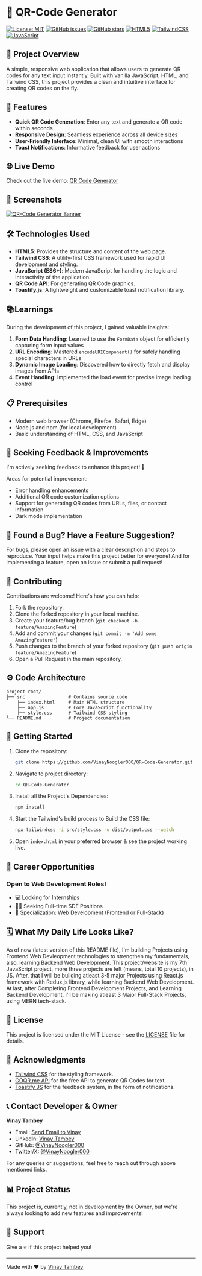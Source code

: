 # 🔳 QR-Code Generator

[![License: MIT](https://img.shields.io/badge/License-MIT-yellow.svg)](https://github.com/VinayNoogler000/QR-Code-Generator/blob/main/LICENSE.txt)
[![GitHub issues](https://img.shields.io/github/issues/VinayNoogler000/QR-Code-Generator)](https://github.com/VinayNoogler000/QR-Code-Generator/issues)
[![GitHub stars](https://img.shields.io/github/stars/VinayNoogler000/QR-Code-Generator)](https://github.com/VinayNoogler000/QR-Code-Generator/stargazers)
[![HTML5](https://img.shields.io/badge/html5-%23E34F26.svg?style=for-the-badge&logo=html5&logoColor=white)](https://github.com/VinayNoogler000/QR-Code-Generator/blob/main/src/index.html)
[![TailwindCSS](https://img.shields.io/badge/tailwindcss-%2338B2AC.svg?style=for-the-badge&logo=tailwind-css&logoColor=white)](https://github.com/VinayNoogler000/QR-Code-Generator/blob/main/src/style.css)
[![JavaScript](https://img.shields.io/badge/javascript-%23323330.svg?style=for-the-badge&logo=javascript&logoColor=%23F7DF1E)](https://github.com/VinayNoogler000/QR-Code-Generator/blob/main/src/app.js)


## 🌟 Project Overview

A simple, responsive web application that allows users to generate QR codes for any text input instantly. Built with vanilla JavaScript, HTML, and Tailwind CSS, this project provides a clean and intuitive interface for creating QR codes on the fly.


## 🚀 Features

- **Quick QR Code Generation**: Enter any text and generate a QR code within seconds
- **Responsive Design**: Seamless experience across all device sizes
- **User-Friendly Interface**: Minimal, clean UI with smooth interactions
- **Toast Notifications**: Informative feedback for user actions


## 🌐 Live Demo

Check out the live demo: [QR Code Generator](https://qr-code-generator-vt.vercel.app/)


## 📸 Screenshots

[![QR-Code Generator Banner](https://i.postimg.cc/WbrYytSM/QR-Code-Generator.png)](https://qr-code-generator-by-vt.b-cdn.net/)


## 🛠️ Technologies Used

- **HTML5**: Provides the structure and content of the web page.
- **Tailwind CSS**: A utility-first CSS framework used for rapid UI development and styling.
- **JavaScript (ES6+)**: Modern JavaScript for handling the logic and interactivity of the application.
- **QR Code API**: For generating QR Code graphics.
- **Toastify.js**: A lightweight and customizable toast notification library.


## 📚Learnings

During the development of this project, I gained valuable insights:

1. **Form Data Handling**: Learned to use the `FormData` object for efficiently capturing form input values
2. **URL Encoding**: Mastered `encodeURIComponent()` for safely handling special characters in URLs
3. **Dynamic Image Loading**: Discovered how to directly fetch and display images from APIs
4. **Event Handling**: Implemented the load event for precise image loading control


## 📋 Prerequisites

- Modern web browser (Chrome, Firefox, Safari, Edge)
- Node.js and npm (for local development)
- Basic understanding of HTML, CSS, and JavaScript


## 🤔 Seeking Feedback & Improvements
I'm actively seeking feedback to enhance this project! 🌱

Areas for potential improvement:

* Error handling enhancements
* Additional QR code customization options
* Support for generating QR codes from URLs, files, or contact information
* Dark mode implementation


## 🐛 Found a Bug? Have a Feature Suggestion?

For bugs, please open an issue with a clear description and steps to reproduce. Your input helps make this project better for everyone!
And for implementing a feature, open an issue or submit a pull request!


## 🤝 Contributing

Contributions are welcome! Here's how you can help:

1. Fork the repository.
2. Clone the forked repository in your local machine.
2. Create your feature/bug branch (`git checkout -b feature/AmazingFeature`)
3. Add and commit your changes (`git commit -m 'Add some AmazingFeature'`)
4. Push changes to the branch of your forked repository (`git push origin feature/AmazingFeature`)
5. Open a Pull Request in the main repository.


## ⚙️ Code Architecture

```
project-root/
├── src                # Contains source code
    ├── index.html     # Main HTML structure
    ├── app.js         # Core JavaScript functionality
    ├── style.css      # Tailwind CSS styling
└── README.md          # Project documentation
```


## 🎯 Getting Started

1. Clone the repository:
   ```bash
   git clone https://github.com/VinayNoogler000/QR-Code-Generator.git
   ```

2. Navigate to project directory:
   ```bash
   cd QR-Code-Generator
   ```

3. Install all the Project's Dependencies:
   ```bash
   npm install
   ```

4. Start the Tailwind's build process to Build the CSS file:
   ```bash
   npx tailwindcss -i src/style.css -o dist/output.css --watch
   ```

5. Open `index.html` in your preferred browser & see the project working live.


## 🎯 Career Opportunities

### Open to Web Development Roles!

* 💻 Looking for Internships
* 👨‍💻 Seeking Full-time SDE Positions
* 📍 Specialization: Web Development (Frontend or Full-Stack)


## 🗓️ What My Daily Life Looks Like?
As of now (latest version of this README file), I'm building Projects using Frontend Web Devleopment technologies to strengthen my fundamentals, also, learning Backend Web Development. 
This project/website is my 7th JavaScript project, more three projects are left (means, total 10 projects), in JS. 
After, that I will be building atleast 3-5 major Projects using React.js framework with Redux.js library, while learning Backend Web Development.
At last, after Completing Frontend Development Projects, and Learning Backend Development, I'll be making atleast 3 Major Full-Stack Projects, using MERN tech-stack. 


## 📝 License

This project is licensed under the MIT License - see the [LICENSE](https://github.com/VinayNoogler000/QR-Code-Generator/blob/main/LICENSE.txt) file for details.


## 🙏 Acknowledgments

- [Tailwind CSS](https://tailwindcss.com/) for the styling framework.
- [GOQR.me API](https://goqr.me/api/) for the free API to generate QR Codes for text. 
- [Toastify JS](https://www.npmjs.com/package/toastify-js) for the feedback system, in the form of notifications.


## 📞 Contact Developer & Owner

**Vinay Tambey**
- Email: [Send Email to Vinay](mailto:vinaytambey000@gmail.com)
- LinkedIn: [Vinay Tambey](https://www.linkedin.com/in/vinaytambey)
- GitHub: [@VinayNoogler000](https://github.com/VinayNoogler000)
- Twitter/X: [@VinayNoogler000](https://x.com/VinayNoogler000)

For any queries or suggestions, feel free to reach out through above mentioned links.   


## 📊 Project Status

This project is, currently, not in development by the Owner, but we're always looking to add new features and improvements!


## 💼 Support

Give a ⭐️ if this project helped you!

---

Made with ❤️ by [Vinay Tambey](https://github.com/VinayNoogler000)
